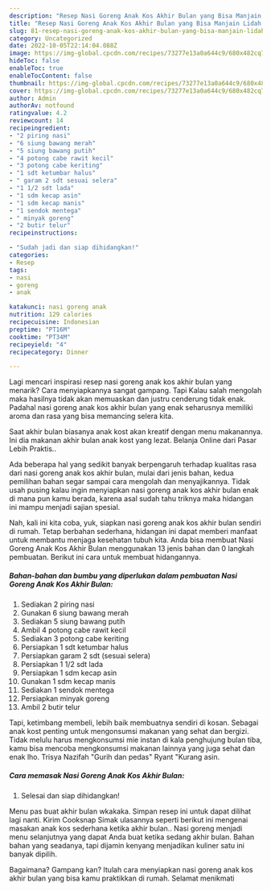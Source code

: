 ```yaml
---
description: "Resep Nasi Goreng Anak Kos Akhir Bulan yang Bisa Manjain Lidah , Enak"
title: "Resep Nasi Goreng Anak Kos Akhir Bulan yang Bisa Manjain Lidah , Enak"
slug: 81-resep-nasi-goreng-anak-kos-akhir-bulan-yang-bisa-manjain-lidah-enak
category: Uncategorized
date: 2022-10-05T22:14:04.088Z
image: https://img-global.cpcdn.com/recipes/73277e13a0a644c9/680x482cq70/nasi-goreng-anak-kos-akhir-bulan-foto-resep-utama.jpg
hideToc: false
enableToc: true
enableTocContent: false
thumbnail: https://img-global.cpcdn.com/recipes/73277e13a0a644c9/680x482cq70/nasi-goreng-anak-kos-akhir-bulan-foto-resep-utama.jpg
cover: https://img-global.cpcdn.com/recipes/73277e13a0a644c9/680x482cq70/nasi-goreng-anak-kos-akhir-bulan-foto-resep-utama.jpg
author: Admin
authorAv: notfound
ratingvalue: 4.2
reviewcount: 14
recipeingredient:
- "2 piring nasi"
- "6 siung bawang merah"
- "5 siung bawang putih"
- "4 potong cabe rawit kecil"
- "3 potong cabe keriting"
- "1 sdt ketumbar halus"
- " garam 2 sdt sesuai selera"
- "1 1/2 sdt lada"
- "1 sdm kecap asin"
- "1 sdm kecap manis"
- "1 sendok mentega"
- " minyak goreng"
- "2 butir telur"
recipeinstructions:

- "Sudah jadi dan siap dihidangkan!"
categories:
- Resep
tags:
- nasi
- goreng
- anak

katakunci: nasi goreng anak 
nutrition: 129 calories
recipecuisine: Indonesian
preptime: "PT16M"
cooktime: "PT34M"
recipeyield: "4"
recipecategory: Dinner

---
```



Lagi mencari inspirasi resep nasi goreng anak kos akhir bulan yang menarik? Cara menyiapkannya sangat gampang. Tapi Kalau salah mengolah maka hasilnya tidak akan memuaskan dan justru cenderung tidak enak. Padahal nasi goreng anak kos akhir bulan yang enak seharusnya memiliki aroma dan rasa yang bisa memancing selera kita.


Saat akhir bulan biasanya anak kost akan kreatif dengan menu makanannya. Ini dia makanan akhir bulan anak kost yang lezat. Belanja Online dari Pasar Lebih Praktis..

Ada beberapa hal yang sedikit banyak berpengaruh terhadap kualitas rasa dari nasi goreng anak kos akhir bulan, mulai dari jenis bahan, kedua pemilihan bahan segar sampai cara mengolah dan menyajikannya. Tidak usah pusing kalau ingin menyiapkan nasi goreng anak kos akhir bulan enak di mana pun kamu berada, karena asal sudah tahu triknya maka hidangan ini mampu menjadi sajian spesial.


Nah, kali ini kita coba, yuk, siapkan nasi goreng anak kos akhir bulan sendiri di rumah. Tetap berbahan sederhana, hidangan ini dapat memberi manfaat untuk membantu menjaga kesehatan tubuh kita. Anda bisa membuat Nasi Goreng Anak Kos Akhir Bulan menggunakan 13 jenis bahan dan 0 langkah pembuatan. Berikut ini cara untuk membuat hidangannya.

<!--inarticleads1-->

##### Bahan-bahan dan bumbu yang diperlukan dalam pembuatan Nasi Goreng Anak Kos Akhir Bulan:

1. Sediakan 2 piring nasi
1. Gunakan 6 siung bawang merah
1. Sediakan 5 siung bawang putih
1. Ambil 4 potong cabe rawit kecil
1. Sediakan 3 potong cabe keriting
1. Persiapkan 1 sdt ketumbar halus
1. Persiapkan  garam 2 sdt (sesuai selera)
1. Persiapkan 1 1/2 sdt lada
1. Persiapkan 1 sdm kecap asin
1. Gunakan 1 sdm kecap manis
1. Sediakan 1 sendok mentega
1. Persiapkan  minyak goreng
1. Ambil 2 butir telur


Tapi, ketimbang membeli, lebih baik membuatnya sendiri di kosan. Sebagai anak kost penting untuk mengonsumsi makanan yang sehat dan bergizi. Tidak melulu harus mengkonsumsi mie instan di kala penghujung bulan tiba, kamu bisa mencoba mengkonsumsi makanan lainnya yang juga sehat dan enak lho. Trisya Nazifah &#34;Gurih dan pedas&#34; Ryant &#34;Kurang asin. 

<!--inarticleads2-->

##### Cara memasak Nasi Goreng Anak Kos Akhir Bulan:


1. Selesai dan siap dihidangkan!

Menu pas buat akhir bulan wkakaka. Simpan resep ini untuk dapat dilihat lagi nanti. Kirim Cooksnap Simak ulasannya seperti berikut ini mengenai masakan anak kos sederhana ketika akhir bulan.. Nasi goreng menjadi menu selanjutnya yang dapat Anda buat ketika sedang akhir bulan. Bahan bahan yang seadanya, tapi dijamin kenyang menjadikan kuliner satu ini banyak dipilih. 

Bagaimana? Gampang kan? Itulah cara menyiapkan nasi goreng anak kos akhir bulan yang bisa kamu praktikkan di rumah. Selamat menikmati
